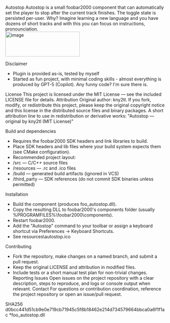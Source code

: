 Autostop
Autostop is a small foobar2000 component that can automatically set the player to stop after the current track finishes. The toggle state is persisted per-user.
Why? Imagine learning a new language and you have dozens of short tracks and with this you can focus on instructions, pronounciation.<br>
<img width="234" height="78" alt="image" src="https://github.com/user-attachments/assets/4f74e2b4-046e-46fd-9247-3be34e510fdd" />

Disclaimer
- Plugin is provided as-is, tested by myself
- Started as fun project, with minimal coding skills - almost everything is produced by GPT-5 (Copilot). Any funny code? I'm sure there is.

License
This project is licensed under the MIT License — see the included LICENSE file for details.
Attribution
Original author: kny2tl.
If you fork, modify, or redistribute this project, please keep the original copyright notice and this license in the distributed source files and binary packages.
A short attribution line to use in redistribution or derivative works: "Autostop — original by kny2tl (MIT License)"

Build and dependencies
- Requires the foobar2000 SDK headers and link libraries to build.
- Place SDK headers and lib files where your build system expects them (see CMake configuration).
- Recommended project layout:
- /src — C/C++ source files
- /resources — .rc and .ico files
- /build — generated build artifacts (ignored in VCS)
- /third_party — SDK references (do not commit SDK binaries unless permitted)

Installation
- Build the component (produces foo_autostop.dll).
- Copy the resulting DLL to foobar2000's components folder (usually %PROGRAMFILES%\foobar2000\components).
- Restart foobar2000.
- Add the "Autostop" command to your toolbar or assign a keyboard shortcut via Preferences → Keyboard Shortcuts.
- See resources\autostop.ico

Contributing
- Fork the repository, make changes on a named branch, and submit a pull request.
- Keep the original LICENSE and attribution in modified files.
- Include tests or a short manual test plan for non-trivial changes.
Reporting Issues
Open issues on the project repository with a clear description, steps to reproduce, and logs or console output when relevant.
Contact
For questions or contribution coordination, reference the project repository or open an issue/pull request.

SHA256
d0bcc441d51cb9e0e719cb71945c5f8b18462e214d734579664bbca0a6f1f1ac 
*foo_autostop.dll
